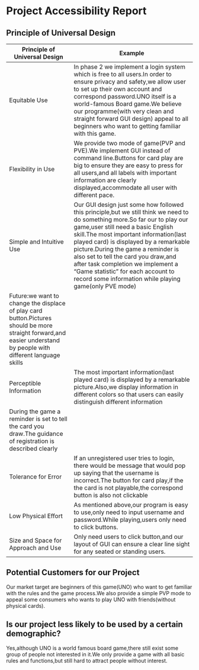 # Project Accessibility Report #

## Principle of Universal Design ##

| Principle of Universal Design | Example |
|-------------------------------|---------|
| Equitable Use                 | In phase 2 we implement a login system which is free to all users.In order to ensure privacy and safety,we allow user to set up their own account and correspond password.UNO itself is a world-famous Board game.We believe our programme(with very clean and straight forward GUI design) appeal to all beginners who want to getting familiar with this game.        |
| Flexibility in Use            | We provide two mode of game(PVP and PVE).We implement GUI instead of command line.Buttons for card play are big to ensure they are easy to press for all users,and all labels with important information are clearly displayed,accommodate all user with different pace. |
| Simple and Intuitive Use      |Our GUI design just some how followed this principle,but we still think we need to do something more.So far our to play our game,user still need a basic English skill.The most important information(last played card) is displayed by a remarkable picture.During the game a reminder is also set to tell the card you draw,and after task completion we implement a “Game statistic” for each account to record some information while playing game(only PVE mode)
Future:we want to change the displace of play card button.Pictures should be more straight forward,and easier understand by people with different language skills |
| Perceptible Information       |The most important information(last played card) is displayed by a remarkable picture.Also,we display information in different colors so that users can easily distinguish different information
During the game a reminder is set to tell the card you draw.The guidance of registration is described clearly      |
| Tolerance for Error           |If an unregistered user tries to login, there would be message that would pop up saying that the username is incorrect.The button for card play,if the the card is not playable,the correspond button is also not clickable|
| Low Physical Effort           | As mentioned above,our program is easy to use,only need to input username and password.While playing,users only need to click buttons.|
| Size and Space for Approach and Use | Only need users to click button,and our layout of GUI can ensure a clear line sight for any seated or standing users.|

## Potential Customers for our Project ##
Our market target are beginners of this game(UNO) who want to get familiar with the rules and the game process.We also provide a simple PVP mode to appeal some consumers who wants to play UNO with friends(without physical cards).

## Is our project less likely to be used by a certain demographic? ##
Yes,although UNO is a world famous board game,there still exist some group of people not interested in it.We only provide a game with all basic rules and functions,but still hard to attract people without interest.
